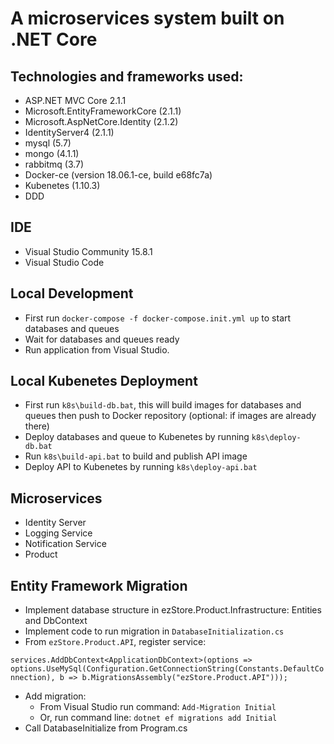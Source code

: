 # A microservices system built on .NET Core

## Technologies and frameworks used:
- ASP.NET MVC Core 2.1.1
- Microsoft.EntityFrameworkCore (2.1.1)
- Microsoft.AspNetCore.Identity (2.1.2)
- IdentityServer4 (2.1.1)
- mysql (5.7)
- mongo (4.1.1)
- rabbitmq (3.7)
- Docker-ce (version 18.06.1-ce, build e68fc7a)
- Kubenetes (1.10.3)
- DDD

## IDE
- Visual Studio Community 15.8.1
- Visual Studio Code

## Local Development
- First run `docker-compose -f docker-compose.init.yml up` to start databases and queues
- Wait for databases and queues ready
- Run application from Visual Studio.

## Local Kubenetes Deployment 
- First run `k8s\build-db.bat`, this will build images for databases and queues then push to Docker repository (optional: if images are already there)
- Deploy databases and queue to Kubenetes by running `k8s\deploy-db.bat`
- Run `k8s\build-api.bat` to build and publish API image
- Deploy API to Kubenetes by running `k8s\deploy-api.bat`

## Microservices
- Identity Server
- Logging Service
- Notification Service
- Product

## Entity Framework Migration
- Implement database structure in ezStore.Product.Infrastructure: Entities and DbContext
- Implement code to run migration in `DatabaseInitialization.cs`
- From `ezStore.Product.API`, register service:

`services.AddDbContext<ApplicationDbContext>(options => 
                options.UseMySql(Configuration.GetConnectionString(Constants.DefaultConnection), b => b.MigrationsAssembly("ezStore.Product.API")));`
- Add migration:
    - From Visual Studio run command: `Add-Migration Initial`
    - Or, run command line: `dotnet ef migrations add Initial`
- Call DatabaseInitialize from Program.cs